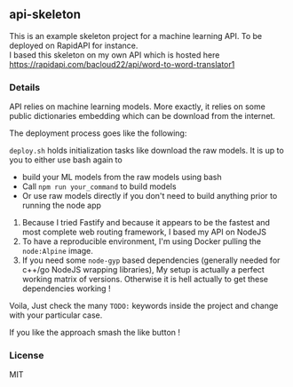 ## api-skeleton

This is an example skeleton project for a machine learning API. To be deployed on RapidAPI for instance.  
I based this skeleton on my own API which is hosted here https://rapidapi.com/bacloud22/api/word-to-word-translator1  

### Details
API relies on machine learning models. More exactly, it relies on some public dictionaries embedding which can be download from the internet.

The deployment process goes like the following:

`deploy.sh` holds initialization tasks like download the raw models. It is up to you to either use bash again to
* build your ML models from the raw models using bash
* Call `npm run your_command` to build models 
* Or use raw models directly if you don't need to build anything prior to running the node app

1. Because I tried Fastify and because it appears to be the fastest and most complete web routing framework, I based my API on NodeJS
2. To have a reproducible environment, I'm using Docker pulling the `node:Alpine` image.
3. If you need some `node-gyp` based dependencies (generally needed for c++/go NodeJS wrapping libraries), My setup is actually a perfect working matrix of versions. Otherwise it is hell actually to get these dependencies working ! 

Voila, Just check the many `TODO:` keywords inside the project and change with your particular case.

If you like the approach smash the like button !

### License
MIT
